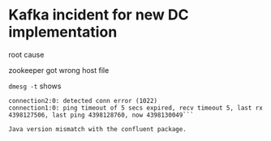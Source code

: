 # Kafka incident for new DC implementation

root cause

 zookeeper got wrong host file
 
 `dmesg -t` shows
 ```ping timeout of 5 secs expired, recv timeout 5, last rx 4398127505, last ping 4398128760, now 4398130048
 connection2:0: detected conn error (1022)
 connection1:0: ping timeout of 5 secs expired, recv timeout 5, last rx 4398127506, last ping 4398128760, now 4398130049```

Java version mismatch with the confluent package.
